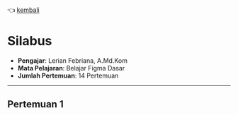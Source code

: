 👈 [kembali](/html/)

# **Silabus**

- **Pengajar**: Lerian Febriana, A.Md.Kom
- **Mata Pelajaran**: Belajar Figma Dasar
- **Jumlah Pertemuan**: 14 Pertemuan

---

## Pertemuan 1